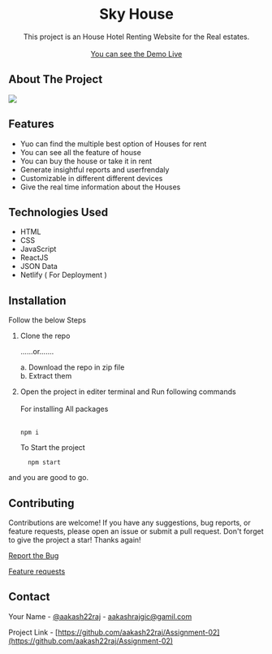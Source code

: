 <div align="center" id='readme-top'>
  
  <h1 align="center">Sky House</h1>

  <p align="center">
    This project is an House Hotel Renting Website for the Real estates.
    <br />   
    <br />
    <a href="https://skyhouse.netlify.app/">You can see the Demo Live</a>
  </p>
</div>

## About The Project
<img src='https://arpansaini.netlify.app/images/skyhouse.png'>


## Features

- Yuo can find the multiple best option of Houses for rent
- You can see all the feature of house
- You can buy the house or take it in rent
- Generate insightful reports and userfrendaly
- Customizable in different different devices
- Give the real time information about the Houses


## Technologies Used

- HTML
- CSS
- JavaScript
- ReactJS
- JSON Data
- Netlify ( For Deployment )


## Installation
Follow the below Steps

<ol>
  <li>
   Clone the repo

......or....... 

a. Download the repo in zip file <br>
b. Extract them
  </li>
  <li>Open the project in editer terminal and Run  following commands 
    <br><br>
  For installing All packages <br><br> 
    
    npm i 
    
  To Start the project 
  ```
    npm start
  ```
    
  </li>
</ol>

and you are good to go.


## Contributing

Contributions are welcome! If you have any suggestions, bug reports, or feature requests, please open an issue or submit a pull request. 
Don't forget to give the project a star! Thanks again!

<a href="">Report the Bug</a>

<a href="">Feature requests</a>


<!-- CONTACT -->
## Contact

Your Name - [@aakash22raj](https://www.instagram.com/aakash22raj/) - aakashrajgic@gamil.com

Project Link - [https://github.com/aakash22raj/Assignment-02](https://github.com/aakash22raj/Assignment-02)

